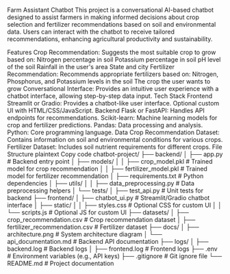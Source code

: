 Farm Assistant Chatbot
This project is a conversational AI-based chatbot designed to assist farmers in making informed decisions about crop selection and fertilizer recommendations based on soil and environmental data. Users can interact with the chatbot to receive tailored recommendations, enhancing agricultural productivity and sustainability.

Features
Crop Recommendation: Suggests the most suitable crop to grow based on:
Nitrogen percentage in soil
Potassium percentage in soil
pH level of the soil
Rainfall in the user's area
State and city
Fertilizer Recommendation: Recommends appropriate fertilizers based on:
Nitrogen, Phosphorus, and Potassium levels in the soil
The crop the user wants to grow
Conversational Interface: Provides an intuitive user experience with a chatbot interface, allowing step-by-step data input.
Tech Stack
Frontend
Streamlit or Gradio: Provides a chatbot-like user interface.
Optional custom UI with HTML/CSS/JavaScript.
Backend
Flask or FastAPI: Handles API endpoints for recommendations.
Scikit-learn: Machine learning models for crop and fertilizer predictions.
Pandas: Data processing and analysis.
Python: Core programming language.
Data
Crop Recommendation Dataset: Contains information on soil and environmental conditions for various crops.
Fertilizer Dataset: Includes soil nutrient requirements for different crops.
File Structure
plaintext
Copy code
chatbot-project/
├── backend/
│ ├── app.py # Backend entry point
│ ├── models/
│ │ ├── crop_model.pkl # Trained model for crop recommendation
│ │ ├── fertilizer_model.pkl # Trained model for fertilizer recommendation
│ ├── requirements.txt # Python dependencies
│ ├── utils/
│ │ ├── data_preprocessing.py # Data preprocessing helpers
│ └── tests/
│ ├── test_api.py # Unit tests for backend
├── frontend/
│ ├── chatbot_ui.py # Streamlit/Gradio chatbot interface
│ ├── static/
│ │ ├── styles.css # Optional CSS for custom UI
│ │ └── scripts.js # Optional JS for custom UI
├── datasets/
│ ├── crop_recommendation.csv # Crop recommendation dataset
│ ├── fertilizer_recommendation.csv # Fertilizer dataset
├── docs/
│ ├── architecture.png # System architecture diagram
│ └── api_documentation.md # Backend API documentation
├── logs/
│ ├── backend.log # Backend logs
│ ├── frontend.log # Frontend logs
├── .env # Environment variables (e.g., API keys)
├── .gitignore # Git ignore file
└── README.md # Project documentation
